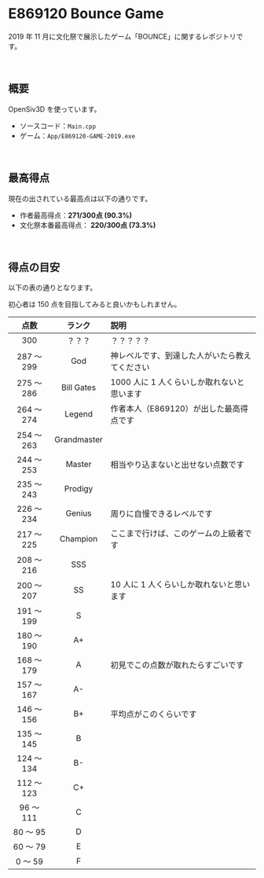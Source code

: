 # E869120 Bounce Game
2019 年 11 月に文化祭で展示したゲーム「BOUNCE」に関するレポジトリです。

<br />

## 概要
OpenSiv3D を使っています。

* ソースコード：<code>Main.cpp</code>
* ゲーム：<code>App/E869120-GAME-2019.exe</code>

<br />

## 最高得点
現在の出されている最高点は以下の通りです。

* 作者最高得点：**271/300点 (90.3%)**
* 文化祭本番最高得点： **220/300点 (73.3%)**

<br />

## 得点の目安
以下の表の通りとなります。

初心者は 150 点を目指してみると良いかもしれません。

| 点数 | ランク | 説明 |
|:---:|:---:|:----|
| 300 | ？？？ | ？？？？？ |
| 287 ～ 299 | God | 神レベルです、到達した人がいたら教えてください |
| 275 ～ 286 | Bill Gates | 1000 人に 1 人くらいしか取れないと思います |
| 264 ～ 274 | Legend | 作者本人（E869120）が出した最高得点です |
| 254 ～ 263 | Grandmaster |  |
| 244 ～ 253 | Master | 相当やり込まないと出せない点数です |
| 235 ～ 243 | Prodigy |  |
| 226 ～ 234 | Genius | 周りに自慢できるレベルです |
| 217 ～ 225 | Champion | ここまで行けば、このゲームの上級者です |
| 208 ～ 216 | SSS |  |
| 200 ～ 207 | SS | 10 人に 1 人くらいしか取れないと思います |
| 191 ～ 199 | S |  |
| 180 ～ 190 | A+ |  |
| 168 ～ 179 | A | 初見でこの点数が取れたらすごいです |
| 157 ～ 167 | A- |  |
| 146 ～ 156 | B+ | 平均点がこのくらいです |
| 135 ～ 145 | B |  |
| 124 ～ 134 | B- |  |
| 112 ～ 123 | C+ |  |
| 96 ～ 111 | C |  |
| 80 ～ 95 | D |  |
| 60 ～ 79 | E |  |
| 0 ～ 59 | F |  |

